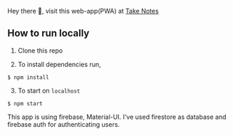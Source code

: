 Hey there 👋, visit this web-app(PWA) at [Take Notes](https://takenotes1.netlify.app/)

## How to run locally

1. Clone this repo

2. To install dependencies run,

```
$ npm install
```

3. To start on `localhost`

```
$ npm start
```

This app is using firebase, Material-UI. I've used firestore as database and firebase auth for authenticating users.
